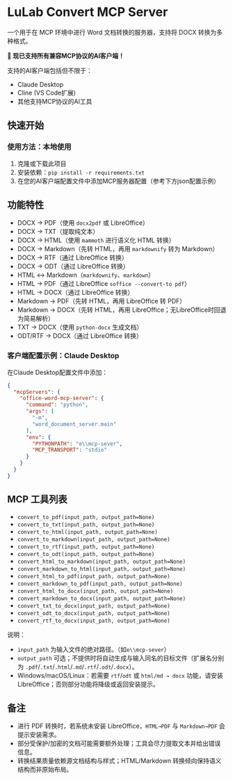 # LuLab Convert MCP Server

一个用于在 MCP 环境中进行 Word 文档转换的服务器，支持将 DOCX 转换为多种格式。

**🚀 现已支持所有兼容MCP协议的AI客户端！**

支持的AI客户端包括但不限于：
- Claude Desktop
- Cline (VS Code扩展)
- 其他支持MCP协议的AI工具

## 快速开始



### 使用方法：本地使用
1. 克隆或下载此项目
2. 安装依赖：`pip install -r requirements.txt`
3. 在您的AI客户端配置文件中添加MCP服务器配置（参考下方json配置示例）

## 功能特性
- DOCX → PDF（使用 `docx2pdf` 或 LibreOffice）
- DOCX → TXT（提取纯文本）
- DOCX → HTML（使用 `mammoth` 进行语义化 HTML 转换）
- DOCX → Markdown（先转 HTML，再用 `markdownify` 转为 Markdown）
- DOCX → RTF（通过 LibreOffice 转换）
- DOCX → ODT（通过 LibreOffice 转换）
- HTML ↔ Markdown（`markdownify`、`markdown`）
- HTML → PDF（通过 LibreOffice `soffice --convert-to pdf`）
- HTML → DOCX（通过 LibreOffice 转换）
- Markdown → PDF（先转 HTML，再用 LibreOffice 转 PDF）
- Markdown → DOCX（先转 HTML，再用 LibreOffice；无LibreOffice时回退为简易解析）
- TXT → DOCX（使用 `python-docx` 生成文档）
- ODT/RTF → DOCX（通过 LibreOffice 转换）



### 客户端配置示例：Claude Desktop
在Claude Desktop配置文件中添加：
```json
{
  "mcpServers": {
    "office-word-mcp-server": {
      "command": "python",
      "args": [
        "-m",
        "word_document_server.main"
      ],
      "env": {
        "PYTHONPATH": "e\\mcp-sever",
        "MCP_TRANSPORT": "stdio"
      }
    }
  }
}

```



## MCP 工具列表
- `convert_to_pdf(input_path, output_path=None)`
- `convert_to_txt(input_path, output_path=None)`
- `convert_to_html(input_path, output_path=None)`
- `convert_to_markdown(input_path, output_path=None)`
- `convert_to_rtf(input_path, output_path=None)`
- `convert_to_odt(input_path, output_path=None)`
- `convert_html_to_markdown(input_path, output_path=None)`
- `convert_markdown_to_html(input_path, output_path=None)`
- `convert_html_to_pdf(input_path, output_path=None)`
- `convert_markdown_to_pdf(input_path, output_path=None)`
- `convert_html_to_docx(input_path, output_path=None)`
- `convert_markdown_to_docx(input_path, output_path=None)`
- `convert_txt_to_docx(input_path, output_path=None)`
- `convert_odt_to_docx(input_path, output_path=None)`
- `convert_rtf_to_docx(input_path, output_path=None)`

说明：
- `input_path` 为输入文件的绝对路径。（如`e\\mcp-sever`）
- `output_path` 可选；不提供时将自动生成与输入同名的目标文件（扩展名分别为 `.pdf`/`.txt`/`.html`/`.md`/`.rtf`/`.odt`/`.docx`）。
- Windows/macOS/Linux：若需要 `rtf`/`odt` 或 `html/md → docx` 功能，请安装 LibreOffice；否则部分功能将降级或返回安装提示。


## 备注
- 进行 PDF 转换时，若系统未安装 LibreOffice，`HTML→PDF` 与 `Markdown→PDF` 会提示安装需求。
- 部分受保护/加密的文档可能需要额外处理；工具会尽力提取文本并给出错误信息。
- 转换结果质量依赖源文档结构与样式；HTML/Markdown 转换倾向保持语义结构而非原始布局。